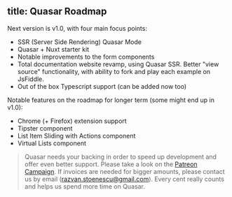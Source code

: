title: Quasar Roadmap
---

Next version is v1.0, with four main focus points:
* SSR (Server Side Rendering) Quasar Mode
* Quasar + Nuxt starter kit
* Notable improvements to the form components
* Total documentation website revamp, using Quasar SSR. Better "view source" functionality, with ability to fork and play each example on JsFiddle.
* Out of the box Typescript support (can be added now too)

Notable features on the roadmap for longer term (some might end up in v1.0):
* Chrome (+ Firefox) extension support
* Tipster component
* List Item Sliding with Actions component
* Virtual Lists component

> Quasar needs your backing in order to speed up development and offer even better support. Please take a look on the [Patreon Campaign](https://www.patreon.com/quasarframework). If invoices are needed for bigger amounts, please contact us by email (razvan.stoenescu@gmail.com). Every cent really counts and helps us spend more time on Quasar.
